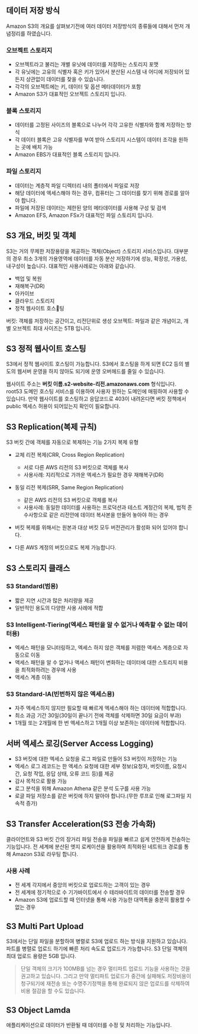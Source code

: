 
## 데이터 저장 방식
Amazon S3의 개요를 살펴보기전에 여러 데이터 저장방식의 종류들에 대해서 먼저 개념정리를 하였습니다.

### 오브젝트 스토리지
- 오브젝트라고 불리는 개별 유닛에 데이터를 저장하는 스토리지 포맷
- 각 유닛에는 고유의 식별자 혹은 키가 있어서 분산된 시스템 내 어디에 저장되어 있든지 상관없이 데이터를 찾을 수 있습니다.
- 각각의 오브젝트에는 키, 데이터 및 옵션 메타데이터가 포함
- Amazon S3가 대표적인 오브젝트 스토리지 입니다.

### 블록 스토리지
- 데이터를 고정된 사이즈의 블록으로 나누어 각각 고유한 식별자와 함께 저장하는 방식
- 각 데이터 블록은 고유 식별자를 부여 받아 스토리지 시스템이 데이터 조각을 원하는 곳에 배치 가능
- Amazon EBS가 대표적인 블록 스토리지 입니다.

### 파일 스토리지
- 데이터는 계층적 파일 디렉터리 내의 폴터에서 파일로 저장
- 해당 데이터에 엑세스해야 하는 경우, 컴퓨터는 그 데이터를 찾기 위해 경로를 알아야 합니다.
- 파일에 저장된 데이터는 제한된 양의 메타데이터를 사용해 구성 및 검색
- Amazon EFS, Amazon FSx가 대표적인 파일 스토리지 입니다.


## S3 개요, 버킷 및 객체
S3는 거의 무제한 저장용량을 제공하는 객체(Object) 스토리지 서비스입니다.
대부분의 경우 최소 3개의 가용영역에 데이터를 자동 분산 저장하기에 성능, 확장성, 가용성, 내구성이 높습니다.
대표적인 사용사례로는 아래와 같습니다.

- 백업 및 복원
- 재해복구(DR)
- 아카이브
- 클라우드 스토리지
- 정적 웹사이트 호스팅


버킷: 객체를 저장하는 공간이고, 리전단위로 생성
오브젝트: 파일과 같은 개념이고, 개별 오브젝트 최대 사이즈는 5TB 입니다.


## S3 정적 웹사이트 호스팅

S3에서 정적 웹사이트 호스팅이 가능합니다. S3에서 호스팅을 하게 되면 EC2 등의 별도의 웹서버 운영을 하지 않아도 되기에 운영 오버헤드를 줄일 수 있습니다.

웹사이트 주소는 **버킷 이름.s2-website-리전.amazonaws.com** 형식입니다.
root53 도메인 호스팅 서비스를 이용하여 사용자 원하는 도메인에 매핑하여 사용할 수 있습니다. 만약 웹사이트를 호스팅하고 응답코드로 403이 내려온다면 버킷 정책에서  public 엑세스 허용이 되어있는지 확인이 필요합니다.


## S3 Replication(복제 규칙)
S3 버킷 간에 객체를 자동으로 복제하는 기능
2가지 복제 유형

- 교체 리전 복제(CRR, Cross Region Replication)
	- 서로 다른 AWS 리전의 S3 버킷으로 객체를 복사
	- 사용사례: 지리적으로 가까운 엑세스가 필요한 경우 재해복구(DR)

- 동일 리전 복제(SRR, Same Region Replication)
	- 같은 AWS 리전의 S3 버킷으로 객체를 복사
	- 사용사례: 동일한 데이터를 사용하는 프로덕션과 테스트 계정간의 복제, 법적 준수사항으로 같은 리전안에 데이터 복사본을 만들어 놓아야 하는 경우



- 버킷 복제를 위해서는 원본과 대상 버킷 모두 버전관리가 활성화 되어 있어야 합니다.
- 다른 AWS 계정의 버킷으로도 복제 가능합니다.



## S3 스토리지 클래스
### S3 Standard(범용)
- 짧은 지연 시간과 많은 처리량을 제공
- 일반적인 용도의 다양한 사용 사례에 적합

### S3 Intelligent-Tiering(엑세스 패턴을 알 수 없거나 예측할 수  없는 데이터용)
- 엑세스 패턴을 모니터링하고, 엑세스 하지 않은 객체를 저렴한 액세스 계층으로 자동으로 이동
- 액세스 패턴을 알 수 없거나 액세스 패턴이 변화하는 데이터에 대한 스토리지 비용을 최적화하려는 경우에 사용
- 액세스 계층 이동
### S3 Standard-IA(빈번하지 않은 엑세스용)
- 자주 엑세스하지 않지만 필요할 때 빠르게 엑세스해야 하는 데이터에 적합합니다.
- 최소 과금 기간 30일(30일이 끝나기 전에 객체를 삭제하면 30일 요금이 부과)
- 1개월 또는 2개월에 한 번 엑세스하고 1개월 이상 보존하는 데이터에 적합합니다.



## 서버 엑세스 로깅(Server Access Logging)

-  S3 버킷에 대한 엑세스 요청을 로그 파일로 만들어 S3 버킷이 저장하는 기능
- 엑세스 로그 레코드는 한 엑세스 요청에 대한 세부 정보(요청자, 버킷이름, 요청시간, 요청 작업, 응답 상태, 오류 코드 등)를 제공
- 감사 목적으로 활용 가능
- 로그 분석을 위해 Amazon Athena 같은 분석 도구를 사용 가능
- 로글 파일 저장소를 같은 버킷에 하지 말아야 합니다.(무한 루프로 인해 로그파일 지속적 증가)


## S3 Transfer Acceleration(S3 전송 가속화)
클라이언트와 S3 버킷 간의 장거리 파일 전송을 파일을 빠르고 쉽게 안전하게 전송하는 기능입니다.
전 세계에 분산된 엣지 로케이션을 활용하여 최적화된 네트워크 경로를 통해 Amazon S3로 라우팅 합니다.

### 사용 사례
- 전 세계 각지에서 중앙의 버킷으로 업로드하는 고객이 있는 경우
- 전 세계에 정기적으로 수 기가바이트에서 수 테라바이트의 데이터를 전송할 경우
- Amazon S3에 업로드할 때 인터넷을 통해 사용 가능한 대역폭을 충분히 활용할 수 없는 경우


## S3 Multi Part Upload
S3에서는 단일 파일을 분할하여 병렬로 S3에 업로드 하는 방식을 지원하고 있습니다. 파트를 병렬로 업로드 하기에 빠른 처리 속도로 업로드가 가능합니다. S3 단일 객체의 최대 업로드 용량은 5GB 입니다.

> 단일 객체의 크기가 100MB를 넘는 경우 멀티파트 업로드 기능을 사용하는 것을 권고하고 있습니다.
> 그리고 만약 멀티파트 업로드가 중간에 실패해도 저장비용이 청구되기에 재전송 또는 수명주기정책을 통해 완료되지 않은 업로드를 삭제하여 비용 절감을 할 수도 있습니다.

## S3 Object Lamda
애플리케이션으로 데이터가 반환될 때 데이터를 수정 및 처리하는 기능입니다.